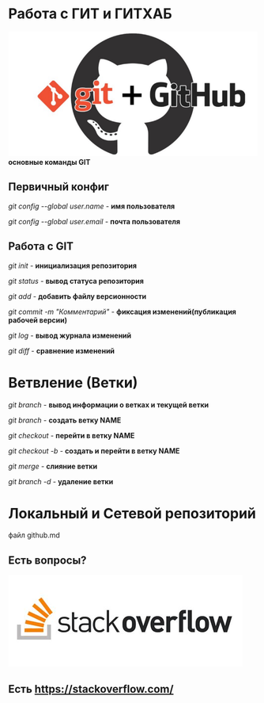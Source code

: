 # Работа с ГИТ и ГИТХАБ
![](img/git.png)
**основные команды GIT**

## Первичный конфиг

*git config --global user.name* - **имя пользователя** 

*git config --global user.email* - **почта пользователя**

## Работа с GIT

*git init* - **инициализация репозитория**

*git status* - **вывод статуса репозитория**

*git add* - **добавить файлу версионности**

*git commit -m "Комментарий"* - **фиксация изменений(публикация рабочей версии)**

*git log* - **вывод журнала изменений**

*git diff* - **сравнение изменений**

# Ветвление (Ветки)

*git branch* - **вывод информации о ветках и текущей ветки**

*git branch <NAME>* - **создать ветку NAME**

*git checkout <NAME>* - **перейти в ветку NAME**

*git checkout -b <NAME>* - **создать и перейти в ветку NAME**

*git merge <NAME>* - **слияние ветки**

*git branch -d <NAME>* - **удаление ветки**

# Локальный и Сетевой репозиторий
файл github.md

## Есть вопросы?
![](img/stack.jpg)
## Есть https://stackoverflow.com/

